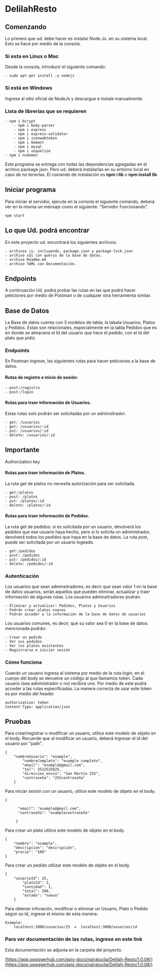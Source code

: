 # DelilahResto

## Comenzando
Lo primero que ud. debe hacer es instalar Node Js. en su sistema local. Esto se hace por medio de la consola.

### Si esta en Linux o Mac
Desde la consola, introducir el siguiente comando:

	- sudo apt-get install -y nodejs
	
### Si está en Windows
Ingrese al sitio oficial de NodeJs y descargue e instale manualmente.

 
### Lista de librerías que se requieren
	- npm i bcrypt
    	- npm i body-parser
    	- npm i express
    	- npm i express-validator
    	- npm i jsonwebtoken
    	- npm i moment
    	- npm i mysql
    	- npm i sequelize
	- npm i nodemon
    
Este programa se entrega con todas las dependencias agregadas en el archivo package json. Pero ud. deberá instalarlas en su entorno local en caso de no tenerlas. El comando de instalación es **npm i lib** o **npm install lib**

## Iniciar programa
Para iniciar el servidor, ejecute en la consola el siguiente comando, deberá ver en la misma un mensaje como el siguiente: "Servidor Funcionando".
	
	npm start
	
## Lo que Ud. podrá encontrar
En este proyecto ud. encontrará los siguientes archivos:

	- archivos js. incluyendo, package.json y package-lock.json
	- archivo sql con querys de la base de datos.
	- archivo Readme.md
	- archivo YAML con Documentación. 

## Endpoints
A continuación Ud. podrá probar las rutas en las que podrá hacer peticiones por medio de Postman o de cualquier otra herramienta similar.

## Base de Datos
La Base de datos cuenta con 3 modelos de tabla; la tabala Usuarios, Platos y Pedidos. Estas son relacionales, especialmente en la tabla Pedidos que es en donde se almacena el Id del usuario que hace el pedido, con el Id del plato que pidió.

### Endpoints
En Postman ingrese, las siguientes rutas para hacer peticiones a la base de datos.

#### Rutas de registro e inicio de sesión:
	
	- post:/registro
	- post:/login
	

#### Rutas para traer información de Usuarios.
Estas rutas solo podrán ser solicitadas por un adminsitrador.
	
	- get: /usuarios
	- get: /usuarios/:id
	- put: /usuarios/:id
	- delete: /usuarios/:id


## Importante
Authorization key

#### Rutas para traer información de Platos.
La ruta get de platos no necesita autorización para ser solicitada.

	- get:/platos 
	- post: /platos
	- put: /platos/:id
	- delete: /platos/:id

#### Rutas para traer información de Pedidos.
La ruta get de pedidos: si es solicitada por un usuario, devolverá los pedidos que ese usuario haya hecho, pero si lo solicita un administrador, devolverá todos los pedidos que haya en la base de datos. La ruta post, puede ser solicitada por un usuario logeado.

	- get:/pedidos
	- post: /pedidos
	- put: /pedidos/:id
	- delete: /pedidos/:id
	
### Autenticación
Los usuarios que sean adminsitradores, es decir que sean valor 1 en la base de datos usuarios, serán aquellos que pueden eliminar, actualizar y traer información de algunas rutas.
Los usuarios adminsitradores podrán:
	
	- Eliminar y actualizar: Pedidos, Platos y Usuarios
	- Podrán crear platos nuevos
	- Podrán acceder a la información de la base de datos de usuarios

Los usuarios comunes, es decir, que su valor sea 0 en la base de datos mencionada podrán:
	
	- Crear un pedido
	- Ver sus pedidos
	- Ver los platos existentes
	- Registrarse e iniciar sesión

### Cómo funciona
Cuando un usuario ingresa al sistema por medio de la ruta login, en el cuerpo del body se devuelve un código al que llamamos token. Cada usuario (sea administrador o no) recibirá uno. Por medio de este podrá acceder a las rutas especificadas. La manera correcta de usar este token es por medio del header.

	authorization: token
	Content-Type: application/json

## Pruebas

Para crear/registrar o modificar un usuario, utilice este modelo de objeto en el body.
Recuerde que al modificar un usuario, deberá ingresar el id del usuario por "path".

	{
		"nombreUsuario": "example",
    		"nombreCompleto": "example completo",
    		"email": "example@gmail.com",
    		"tel": 3512525025,
    		"direccion_envio": "San Martin 255",
    		"contraseña": "255contraseña"
    	}
	
Para iniciar sesión con un usuario, utilice este modelo de objeto en el body.

	{
	
          "email": "example@gmail.com",
          "contraseña": "examplecontraseña"

     	 }

Para crear un plato utilice este modelo de objeto en el body.

    {
    	"nombre": "example",
    	"descripcion": "descripción",
    	"precio": "100"
    }


Para crear un pedido utilizar este modelo de objeto en el body.


 	{
 		"usuarioId": 25,
    		"platoId": 2,
    		"cantidad": 1,
    		"total": 290,
    		"estado": "nuevo"
      	}

Para obtener inforación, modificar o eliminar un Usuario, Plato o Pedido según su Id, ingrese el mismo de esta manera:
	
	Example:
		localhost:3000/usuarios/25  =  localhost:3000/usuarios/id

### Para ver documentación de las rutas, ingrese en este link
Esta documentación se adjunta en la carpeta del proyecto.
	
[https://app.swaggerhub.com/apis-docs/nairalucila/Delilah-Resto/1.0.0#/](https://app.swaggerhub.com/apis-docs/nairalucila/Delilah-Resto/1.0.0#/) 
      
      
     
